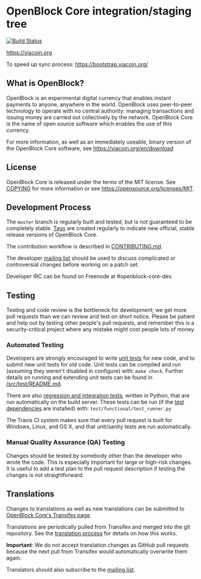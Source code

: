OpenBlock Core integration/staging tree
=====================================

[![Build Status](https://travis-ci.org/openblock/openblock.svg?branch=master)](https://travis-ci.org/openblock/openblock)

https://viacoin.org

To speed up sync process: https://bootstrap.viacoin.org/

What is OpenBlock?
----------------

OpenBlock is an experimental digital currency that enables instant payments to
anyone, anywhere in the world. OpenBlock uses peer-to-peer technology to operate
with no central authority: managing transactions and issuing money are carried
out collectively by the network. OpenBlock Core is the name of open source
software which enables the use of this currency.

For more information, as well as an immediately useable, binary version of
the OpenBlock Core software, see https://viacoin.org/en/download

License
-------

OpenBlock Core is released under the terms of the MIT license. See [COPYING](COPYING) for more
information or see https://opensource.org/licenses/MIT.

Development Process
-------------------

The `master` branch is regularly built and tested, but is not guaranteed to be
completely stable. [Tags](https://github.com/openblock/openblock/tags) are created
regularly to indicate new official, stable release versions of OpenBlock Core.

The contribution workflow is described in [CONTRIBUTING.md](CONTRIBUTING.md).

The developer [mailing list](https://lists.linuxfoundation.org/mailman/listinfo/openblock-dev)
should be used to discuss complicated or controversial changes before working
on a patch set.

Developer IRC can be found on Freenode at #openblock-core-dev.

Testing
-------

Testing and code review is the bottleneck for development; we get more pull
requests than we can review and test on short notice. Please be patient and help out by testing
other people's pull requests, and remember this is a security-critical project where any mistake might cost people
lots of money.

### Automated Testing

Developers are strongly encouraged to write [unit tests](src/test/README.md) for new code, and to
submit new unit tests for old code. Unit tests can be compiled and run
(assuming they weren't disabled in configure) with: `make check`. Further details on running
and extending unit tests can be found in [/src/test/README.md](/src/test/README.md).

There are also [regression and integration tests](/test), written
in Python, that are run automatically on the build server.
These tests can be run (if the [test dependencies](/test) are installed) with: `test/functional/test_runner.py`

The Travis CI system makes sure that every pull request is built for Windows, Linux, and OS X, and that unit/sanity tests are run automatically.

### Manual Quality Assurance (QA) Testing

Changes should be tested by somebody other than the developer who wrote the
code. This is especially important for large or high-risk changes. It is useful
to add a test plan to the pull request description if testing the changes is
not straightforward.

Translations
------------

Changes to translations as well as new translations can be submitted to
[OpenBlock Core's Transifex page](https://www.transifex.com/projects/p/openblock/).

Translations are periodically pulled from Transifex and merged into the git repository. See the
[translation process](doc/translation_process.md) for details on how this works.

**Important**: We do not accept translation changes as GitHub pull requests because the next
pull from Transifex would automatically overwrite them again.

Translators should also subscribe to the [mailing list](https://groups.google.com/forum/#!forum/openblock-translators).
